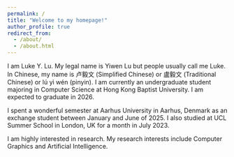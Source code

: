 ```yaml
---
permalink: /
title: "Welcome to my homepage!"
author_profile: true
redirect_from: 
  - /about/
  - /about.html
---
```


I am Luke Y. Lu. My legal name is Yiwen Lu but people usually call me Luke. In Chinese, my name is 卢毅文 (Simplified Chinese) or 盧毅文 (Traditional Chinese) or lú yì wén (pinyin). I am currently an undergraduate student majoring in Computer Science at Hong Kong Baptist University. I am expected to graduate in 2026.

I spent a wonderful semester at Aarhus University in Aarhus, Denmark as an exchange student between January and June of 2025. I also studied at UCL Summer School in London, UK for a month in July 2023.

I am highly interested in research. My research interests include Computer Graphics and Artificial Intelligence.
